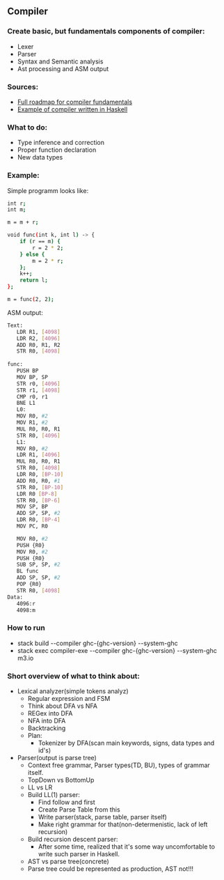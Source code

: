## Compiler
### Create basic, but fundamentals components of compiler:
* Lexer
* Parser
* Syntax and Semantic analysis
* Ast processing and ASM output

### Sources:
* [Full roadmap for compiler fundamentals](https://silcnitc.github.io/roadmap.html)
* [Example of compiler written in Haskell](https://habr.com/ru/post/581234/)

### What to do:
* Type inference and correction
* Proper function declaration
* New data types

### Example:
Simple programm looks like:
```sh
int r;
int m;

m = m + r;

void func(int k, int l) -> {
    if (r == m) {
        r = 2 * 2;
    } else {
        m = 2 * r;
    };
    k++;
    return l;
};

m = func(2, 2);
```
ASM output:
```sh
Text:
   LDR R1, [4098]
   LDR R2, [4096]
   ADD R0, R1, R2
   STR R0, [4098]
   
func:
   PUSH BP
   MOV BP, SP
   STR r0, [4096]
   STR r1, [4098]
   CMP r0, r1
   BNE L1
   L0:
   MOV R0, #2
   MOV R1, #2
   MUL R0, R0, R1
   STR R0, [4096]
   L1:
   MOV R0, #2
   LDR R1, [4096]
   MUL R0, R0, R1
   STR R0, [4098]
   LDR R0, [BP-10]
   ADD R0, R0, #1
   STR R0, [BP-10]
   LDR R0 [BP-8]
   STR R0, [BP-6]
   MOV SP, BP
   ADD SP, SP, #2
   LDR R0, [BP-4]
   MOV PC, R0

   MOV R0, #2
   PUSH {R0}
   MOV R0, #2
   PUSH {R0}
   SUB SP, SP, #2
   BL func
   ADD SP, SP, #2
   POP {R0}
   STR R0, [4098]
Data: 
   4096:r
   4098:m
```

### How to run
* stack build --compiler ghc-{ghc-version} --system-ghc
* stack exec compiler-exe --compiler ghc-{ghc-version} --system-ghc m3.io
### Short overview of what to think about:
  - Lexical analyzer(simple tokens analyz)
    * Regular expression and FSM
    * Think about DFA vs NFA
    * REGex into DFA
    * NFA into DFA
    * Backtracking
    * Plan:
        - Tokenizer by DFA(scan main keywords, signs, data types and id's)
  - Parser(output is parse tree)
    * Context free grammar, Parser types(TD, BU), types of grammar itself.
    * TopDown vs BottomUp 
    * LL vs LR
    * Build LL(1) parser:
        - Find follow and first
        - Create Parse Table from this
        - Write parser(stack, parse table, parser itself)
        - Make right grammar for that(non-determenistic, lack of left recursion)
    * Build recursion descent parser:
        - After some time, realized that it's some way uncomfortable to write
          such parser in Haskell.
    * AST vs parse tree(concrete)
    * Parse tree could be represented as production, AST not!!!

